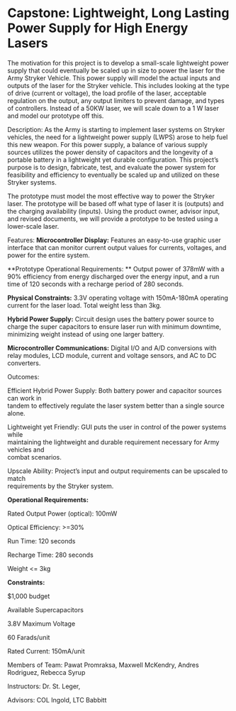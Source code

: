 # Capstone: Lightweight, Long Lasting Power Supply for High Energy Lasers

The motivation for this project is to develop a small-scale lightweight power supply that could eventually be scaled up in size to power the laser for the Army Stryker Vehicle. This power supply will model the actual inputs and outputs of the laser for the Stryker vehicle. This includes looking at the type of drive (current or voltage), the load profile of the laser, acceptable regulation on the output, any output limiters to prevent damage, and types of controllers. Instead of a 50KW laser, we will scale down to a 1 W laser and model our prototype off this. 

Description: As the Army is starting to implement laser systems on Stryker vehicles, the need for a lightweight power supply (LWPS) arose to help fuel this new weapon. For this power supply, a balance of various supply sources utilizes the power density of capacitors and the longevity of a portable battery in a lightweight yet durable configuration. This project’s purpose is to design, fabricate, test, and evaluate the power system for feasibility and efficiency to eventually be scaled up and utilized on these Stryker systems. 


The prototype must model the most effective way to power the Stryker laser. The prototype will be based off what type of laser it is (outputs) and the charging availability (inputs). Using the product owner, advisor input, and revised documents, we will provide a prototype to be tested using a lower-scale laser. 

Features: 
  **Microcontroller Display:** Features an easy-to-use graphic user interface that can monitor current output values for currents, voltages, and power for the entire system.

  **Prototype Operational Requirements: ** Output power of 378mW with a 90% efficiency from energy discharged over the energy input, and a run time of 120 seconds with a recharge period of 280 seconds.

  **Physical Constraints:** 3.3V operating voltage with 150mA-180mA operating current for the laser load. Total weight less than 3kg. 

  **Hybrid Power Supply:** Circuit design uses the battery power source to charge the super capacitors to ensure laser run with minimum downtime, minimizing weight instead of using one larger battery.

  **Microcontroller Communications:** Digital I/O and A/D conversions with relay modules, LCD module, current and voltage sensors, and AC to DC converters. 

Outcomes:

  Efficient Hybrid Power Supply: Both battery power and capacitor sources can work in     
  tandem to effectively regulate the laser system better than a single source alone.

  Lightweight yet Friendly: GUI puts the user in control of the power systems while         
  maintaining the lightweight and durable requirement necessary for Army vehicles and       
  combat scenarios. 

  Upscale Ability: Project’s input and output requirements can be upscaled to match        
  requirements by the Stryker system. 


**Operational Requirements:**

Rated Output Power (optical): 100mW 

Optical Efficiency: >=30% 

Run Time: 120 seconds

Recharge Time: 280 seconds

Weight <= 3kg

**Constraints:**

$1,000 budget 

Available Supercapacitors

3.8V Maximum Voltage

60 Farads/unit

Rated Current: 150mA/unit


Members of Team: Pawat Promraksa, Maxwell McKendry, Andres Rodriguez, Rebecca Syrup

Instructors: Dr. St. Leger,

Advisors: COL Ingold, LTC Babbitt

